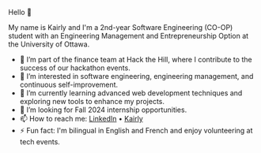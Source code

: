 Hello 👋

My name is Kairly and I'm a 2nd-year Software Engineering (CO-OP) student with an Engineering Management and Entrepreneurship Option at the University of Ottawa.

- 💼 I’m part of the finance team at Hack the Hill, where I contribute to the success of our hackathon events.  
- 👀 I’m interested in software engineering, engineering management, and continuous self-improvement.  
- 🌱 I’m currently learning advanced web development techniques and exploring new tools to enhance my projects.  
- 🤝 I’m looking for Fall 2024 internship opportunities.  
- 📫 How to reach me: [LinkedIn](https://www.linkedin.com/in/your-linkedin-profile) • [Kairly](mailto:your-email@example.com)    
- ⚡ Fun fact: I'm bilingual in English and French and enjoy volunteering at tech events.
